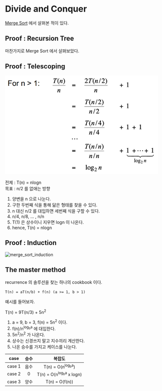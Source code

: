 # Divide and Conquer

[Merge Sort](https://github.com/baelanche/Computer_Science/tree/master/Algorithm/Sorting/Merge%20Sort) 에서 살펴본 적이 있다.

## Proof : Recursion Tree

마찬가지로 Merge Sort 에서 살펴보았다.

## Proof : Telescoping

![telescoping](../image/telescoping.png)

전제 : T(n) = nlogn  
목표 : n/2 를 없애는 방향

1. 양변을 n 으로 나눈다.
2. 구한 두번째 식을 통해 닮은 형태를 찾을 수 있다.
3. n 대신 n/2 를 대입하면 세번째 식을 구할 수 있다.
4. n/4, n/8, ... , n/n
5. T(1) 은 상수이니 지우면 logn 이 나온다.
6. hence, T(n) = nlogn

## Proof : Induction

![merge_sort_induction](../image/merge_sort_induction.png)

## The master method

recurrence 의 솔루션을 찾는 하나의 cookbook 이다.

```
T(n) = aT(n/b) + f(n) (a >= 1, b > 1)
```

예시를 들어보자.

T(n) = 9T(n/3) + 5n<sup>2</sup>

1. a = 9, b = 3, f(n) = 5n<sup>2</sup> 이다.  
2. f(n)/n<sup>log<sub>b</sub>a</sup> 에 대입한다.  
3. 5n<sup>2</sup>/n<sup>2</sup> 가 나온다.  
4. 상수는 신경쓰지 말고 지수끼리 계산한다.
5. 나온 승수를 가지고 케이스를 나눈다.

|case|승수|복잡도|
|:---:|:---:|:---:|
|case 1|음수|T(n) = O(n<sup>log<sub>b</sub>a</sup>)|
|case 2|0|T(n) = O(n<sup>log<sub>b</sub>a</sup> x logn)|
|case 3|양수|T(n) = O(f(n))|
